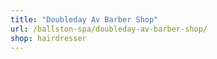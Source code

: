 ```yaml
---
title: "Doubleday Av Barber Shop"
url: /ballston-spa/doubleday-av-barber-shop/
shop: hairdresser
---
```

